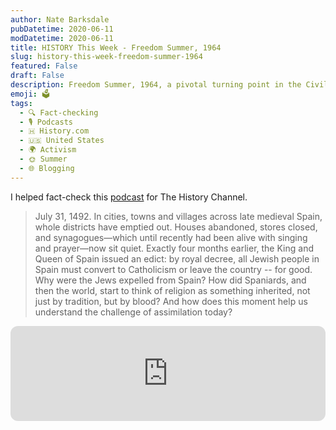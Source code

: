 ```yaml
---
author: Nate Barksdale
pubDatetime: 2020-06-11
modDatetime: 2020-06-11
title: HISTORY This Week - Freedom Summer, 1964
slug: history-this-week-freedom-summer-1964
featured: False
draft: False
description: Freedom Summer, 1964, a pivotal turning point in the Civil Rights Movement. Get insights from fact-checking a History Channel podcast episode.
emoji: 🗳️
tags:
  - 🔍 Fact-checking
  - 🎙️ Podcasts
  - 🇭 History.com
  - 🇺🇸 United States
  - 🌍 Activism
  - 🌞 Summer
  - 🌐 Blogging
---
```


I helped fact-check this [podcast](https://open.spotify.com/episode/5ClTxIRebf2V6hGRkFnjYs?si=zS3plKl9Sr6jageYWj5Bmw) for The History Channel.

> July 31, 1492. In cities, towns and villages across late medieval Spain, whole districts have emptied out. Houses abandoned, stores closed, and synagogues—which until recently had been alive with singing and prayer—now sit quiet. Exactly four months earlier, the King and Queen of Spain issued an edict: by royal decree, all Jewish people in Spain must convert to Catholicism or leave the country -- for good. Why were the Jews expelled from Spain? How did Spaniards, and then the world, start to think of religion as something inherited, not just by tradition, but by blood? And how does this moment help us understand the challenge of assimilation today?

<iframe style="border-radius:12px" src="https://open.spotify.com/embed/episode/5ClTxIRebf2V6hGRkFnjYs?utm_source=generator" width="100%" height="152" frameBorder="0" allowfullscreen="" allow="autoplay; clipboard-write; encrypted-media; fullscreen; picture-in-picture" loading="lazy"></iframe>
